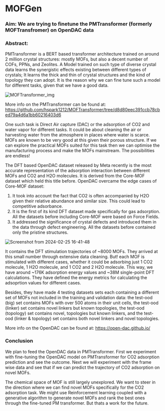 # MOFGen

### Aim: We are trying to finetune the PMTransformer (formerly MOFTransfromer) on OpenDAC data 

### Abstract:

PMTransformer is a BERT based transformer architecture trained on around 2 million crystal structures: mostly MOFs, but also a decent number of COFs, PPNs, and Zeolites. A Model trained on such type of diverse crystal data learns the synergistic effects existing between different types of crystals; It learns the thick and thin of crystal structures and the kind of topology they can adopt. It is the reason why we can fine tune such a model for different tasks, given that we have a good data.  


![MOFTransformer_img](https://github.com/shazam37/MOF-Generator-/assets/119686545/9f5dbea9-d16e-482b-856a-dd0bb5e8b0b6)


More info on the PMTransformer can be found at: https://github.com/hspark1212/MOFTransformer/tree/d8d80eec391ccb78cbed79a4d6a1bb60216403d6

One such task is Direct Air capture (DAC) or the adsorption of CO2 and water vapor for different tasks. It could be about cleaning the air or harvesting water from the atmosphere in places where water is scarce. MOFs are known to be very good at this given their porous structure. If we can explore the practical MOFs suited for this task then we can optimise the manufacturing process and make the MOFs mainstream. The possibilities are endless!

The DFT based OpenDAC dataset released by Meta recently is the most accurate representation of the adsorption interaction between different MOFs and CO2 and H2O molecules. It is derived from the Core-MOF dataset which held this title before. OpenDAC overcame the edge cases of Core-MOF dataset: 
1. It took into account the fact that CO2 is often accompanied by H2O given their relative abundance and similar size. This could lead to competitive adsorbance.
2. It is the first of its kind DFT dataset made specifically for gas adsorption. All the datasets before including Core-MOF were based on Force Fields. 
3. It addressed the significance of crystal defects and introduced them in the data through defect engineering. All the datasets before contained only the pristine structures.

  
![Screenshot from 2024-02-25 16-41-48](https://github.com/shazam37/MOF-Generator-/assets/119686545/c0e1a774-5a7d-4277-aedb-0e1c751b8a53)


It contains the DFT stimulation trajectories of ~8000 MOFs. They arrived at this small number through extensive data cleaning. But! each MOF is stimulated with different cases, whether it could be adsorbing just 1 CO2 molecule, 1 H2O molecule, and 1 CO2 and 2 H2O molecule. This way, we have around ~176K adsorption energy values and ~38M single-point DFT calculations. They have defined the energy metrics for calculating the adsoprtion values for different cases. 

Besides, they have made 4 testing datasets sets each containing a different set of MOFs not included in the training and validation data: the test-ood (big) set contains MOFs with over 500 atoms in their unit cells, the test-ood (linker) set contains novel linkers but known topologies, the test-ood (topology) set contains novel, topologies but known linkers, and the test-ood (linker & topology) set contains both novel linkers and novel topologies. 

More info on the OpenDAC can be found at: https://open-dac.github.io/

### Conclusion

We plan to feed the OpenDAC data in PMTransformer. First we experiment with fine-tuning the OpenDAC model on PMTransformer for CO2 adsorption prediction and see the outcome. Next we will experiment with the frame wise data and see that if we can predict the trajectory of CO2 adsorption on novel MOFs. 

The chemical space of MOF is still largely unexplored. We want to steer in the direction where we can find novel MOFs specifically for the CO2 adsorption task. We might use Reinforcement learning coupled with a generative algorithm to generate novel MOFs and rank the best ones through the fine-tuned PM transformer. But thats a work for the future. 
